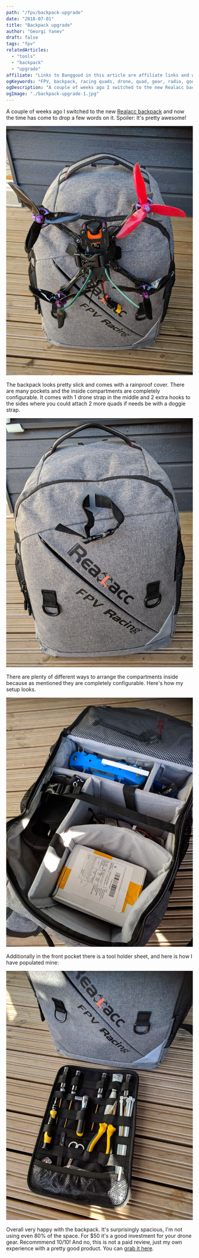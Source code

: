 ```yaml
---
path: "/fpv/backpack-upgrade"
date: "2018-07-01"
title: "Backpack upgrade"
author: "Georgi Yanev"
draft: false
tags: "fpv"
relatedArticles:
  - "tools"
  - "backpack"
  - "upgrade"
affiliate: "Links to Banggood in this article are affiliate links and would support the blog if used to make a purchase."
ogKeywords: "FPV, backpack, racing quads, drone, quad, gear, radio, googles backpack"
ogDescription: "A couple of weeks ago I switched to the new Realacc backpack and now the time has come to drop a few words on it. Spoiler: It's pretty awesome!"
ogImage: "./backpack-upgrade-1.jpg"
---
```


A couple of weeks ago I switched to the new [Realacc backpack][1] and now the time has come to drop a few words on it.
Spoiler: It's pretty awesome!

![Realacc backpack with a drone attached to it](backpack-upgrade-1.jpg)

The backpack looks pretty slick and comes with a rainproof cover. There are many pockets and the inside compartments are completely configurable. It comes with 1 drone strap in the middle and 2 extra hooks to the sides where you could attach 2 more quads if needs be with a doggie strap.

![3 drone hooks/straps on the quad backpack](backpack-upgrade-2.jpg)

There are plenty of different ways to arrange the compartments inside because as mentioned they are completely configurable. Here's how my setup looks.

![Realacc inside compartment setup](backpack-upgrade-3.jpg)

Additionally in the front pocket there is a tool holder sheet, and here is how I have populated mine:

![Realacc tool holder sheet](backpack-upgrade-4.jpg)

Overall very happy with the backpack. It's surprisingly spacious, I'm not using even 80% of the space. For $50 it's a good investment for your drone gear. Recommmend 10/10! And no, this is not a paid review, just my own experience with a pretty good product. You can [grab it here][1].

[0]: Linkslist
[1]: https://bit.ly/realacc-backpack
